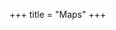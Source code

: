 +++
title = "Maps"
+++


<div id="map" class="map"></div>
<script>
window.addEventListener('load', function() {
    let tileserver = "https://tiles.morris-frank.dev/file/osm-tiles/";
    let layers = {
        "Topology": L.tileLayer(tileserver + 'topo/{z}/{x}/{y}.png',{maxZoom:16}),
        "Alpine club": L.tileLayer(tileserver + 'avk/{z}/{x}/{y}.png',{maxZoom:16})
    };
    let map = L.map('map', {
        center: [47.05, 12.2],
        zoom: 11,
        layers: [layers["Topology"],]
    });
    L.control.layers(layers,null,{collapsed:false}).addTo(map);
    var gpx = 'https://media.morris-frank.dev/file/morris-media/abenteurer_hikr.gpx';
    new L.GPX(gpx, {async: true}).on('loaded', function(e) {
        map.fitBounds(e.target.getBounds());
    }).addTo(map);
  }, false);
</script>
